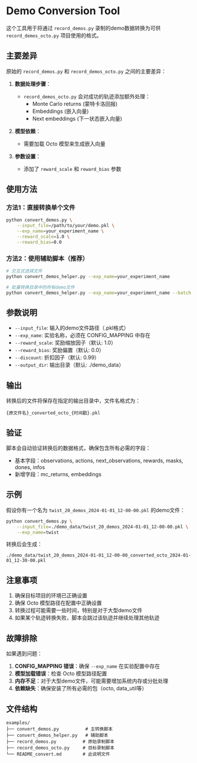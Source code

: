 # Demo Conversion Tool

这个工具用于将通过 `record_demos.py` 录制的demo数据转换为可供 `record_demos_octo.py` 项目使用的格式。

## 主要差异

原始的 `record_demos.py` 和 `record_demos_octo.py` 之间的主要差异：

1. **数据处理步骤**：
   - `record_demos_octo.py` 会对成功的轨迹添加额外处理：
     - Monte Carlo returns (蒙特卡洛回报)
     - Embeddings (嵌入向量)
     - Next embeddings (下一状态嵌入向量)

2. **模型依赖**：
   - 需要加载 Octo 模型来生成嵌入向量

3. **参数设置**：
   - 添加了 `reward_scale` 和 `reward_bias` 参数

## 使用方法

### 方法1：直接转换单个文件

```bash
python convert_demos.py \
    --input_file=/path/to/your/demo.pkl \
    --exp_name=your_experiment_name \
    --reward_scale=1.0 \
    --reward_bias=0.0
```

### 方法2：使用辅助脚本（推荐）

```bash
# 交互式选择文件
python convert_demos_helper.py --exp_name=your_experiment_name

# 批量转换目录中的所有demo文件
python convert_demos_helper.py --exp_name=your_experiment_name --batch
```

## 参数说明

- `--input_file`: 输入的demo文件路径（.pkl格式）
- `--exp_name`: 实验名称，必须在 CONFIG_MAPPING 中存在
- `--reward_scale`: 奖励缩放因子（默认: 1.0）
- `--reward_bias`: 奖励偏置（默认: 0.0）
- `--discount`: 折扣因子（默认: 0.99）
- `--output_dir`: 输出目录（默认: ./demo_data）

## 输出

转换后的文件将保存在指定的输出目录中，文件名格式为：
```
{原文件名}_converted_octo_{时间戳}.pkl
```

## 验证

脚本会自动验证转换后的数据格式，确保包含所有必需的字段：
- 基本字段：observations, actions, next_observations, rewards, masks, dones, infos
- 新增字段：mc_returns, embeddings

## 示例

假设你有一个名为 `twist_20_demos_2024-01-01_12-00-00.pkl` 的demo文件：

```bash
python convert_demos.py \
    --input_file=./demo_data/twist_20_demos_2024-01-01_12-00-00.pkl \
    --exp_name=twist
```

转换后会生成：
```
./demo_data/twist_20_demos_2024-01-01_12-00-00_converted_octo_2024-01-01_12-30-00.pkl
```

## 注意事项

1. 确保目标项目的环境已正确设置
2. 确保 Octo 模型路径在配置中正确设置
3. 转换过程可能需要一些时间，特别是对于大型demo文件
4. 如果某个轨迹转换失败，脚本会跳过该轨迹并继续处理其他轨迹

## 故障排除

如果遇到问题：

1. **CONFIG_MAPPING 错误**：确保 `--exp_name` 在实验配置中存在
2. **模型加载错误**：检查 Octo 模型路径配置
3. **内存不足**：对于大型demo文件，可能需要增加系统内存或分批处理
4. **依赖缺失**：确保安装了所有必需的包（octo, data_util等）

## 文件结构

```
examples/
├── convert_demos.py          # 主转换脚本
├── convert_demos_helper.py   # 辅助脚本
├── record_demos.py          # 原始录制脚本
├── record_demos_octo.py     # 目标录制脚本
└── README_convert.md        # 此说明文件
```
